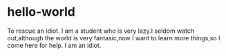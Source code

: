 # hello-world
To rescue an idiot.
I am a student who is very lazy.I seldom watch out,although the world is very fantasic,now I want to learn more things,so I come here for help.
I am an idiot.
